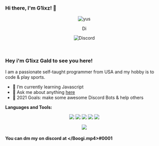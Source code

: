 ### Hi there, I'm G1ixz! 👋
<p align="center"> <img src="https://komarev.com/ghpvc/?username=g1ixz" alt="yus" /> </p>
<p align='center'> <a href="https://discord.gg/chilling">
  <img align="center" alt="Discord Server" width="16px" src="https://cdn.jsdelivr.net/npm/simple-icons@v3/icons/discord.svg" />
</a> </p>

<p align="center"> <img src="https://discord.c99.nl/widget/theme-3/481783822342553601.png" alt="Discord" /> </p>






 
<br />

### Hey i'm G1ixz Gald to see you here! &nbsp;

I am a passionate self-taught programmer from USA and my hobby is to code & play sports.
- 🎂 I’m currently learning Javascript
- 🍣 Ask me about anything [here](https://discord.gg/chilling)
- 🍉 2021 Goals: make some awesome Discord Bots & help others

**Languages and Tools:** &nbsp;
<p align="center">
<img src="https://img.shields.io/badge/Node.JS-black?style=for-the-badge&logo=node.js" />
<img src="https://img.shields.io/badge/-HTML5-black?style=for-the-badge&logo=HTML5" />
<img src="https://img.shields.io/badge/CSS-black?style=for-the-badge&logo=css3&logoColor=#1572B6" />
<img src="https://img.shields.io/badge/Javascript-black?style=for-the-badge&logo=javascript" />
<img src="https://img.shields.io/badge/Font%20Awesome-black?style=for-the-badge&logo=Font%20Awesome" />
</p>
 

<p align="center">
<img align="center" src="https://github-readme-stats.vercel.app/api?username=g1ixz&show_icons=true&theme=dark&line_height=21%22%20alt=%22g1ixz%27%20github%20stats%22"/>
 
 

#### You can dm my on discord at </Boogi.mp4>#0001
